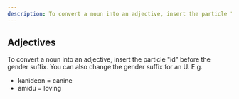 ```yaml
---
description: To convert a noun into an adjective, insert the particle "id" before the gender suffix. You can also change the gender suffix for an U.
---
```

## Adjectives
To convert a noun into an adjective, insert the particle "<span translate="no" lang="es">id</span>" before the gender suffix. You can also change the gender suffix for an U. E.g.
- <span translate="no" lang="es">kanideon</span> = canine
- <span translate="no" lang="es">amidu</span> = loving
